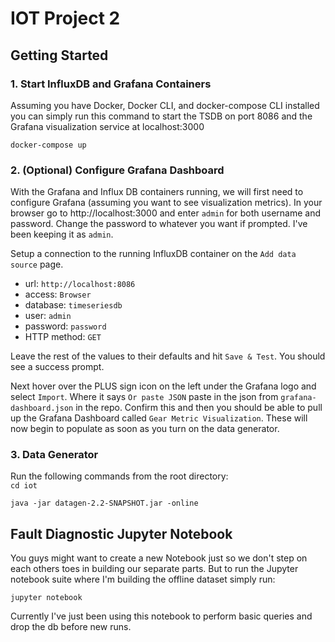 # IOT Project 2

## Getting Started

### 1. Start InfluxDB and Grafana Containers

Assuming you have Docker, Docker CLI, and docker-compose CLI installed you can simply run this command to start the TSDB on port 8086 and the Grafana visualization service at localhost:3000

`docker-compose up`

### 2. (Optional) Configure Grafana Dashboard

With the Grafana and Influx DB containers running, we will first need to configure Grafana (assuming you want to see visualization metrics). In your browser go to http://localhost:3000 and enter `admin` for both username and password. Change the password to whatever you want if prompted. I've been keeping it as `admin`.

Setup a connection to the running InfluxDB container on the `Add data source` page.

- url: `http://localhost:8086`
- access: `Browser`
- database: `timeseriesdb`
- user: `admin`
- password: `password`
- HTTP method: `GET`

Leave the rest of the values to their defaults and hit `Save & Test`. You should see a success prompt.

Next hover over the PLUS sign icon on the left under the Grafana logo and select `Import`. Where it says `Or paste JSON` paste in the json from `grafana-dashboard.json` in the repo. Confirm this and then you should be able to pull up the Grafana Dashboard called `Gear Metric Visualization`. These will now begin to populate as soon as you turn on the data generator.

### 3. Data Generator

Run the following commands from the root directory:  
`cd iot`

`java -jar datagen-2.2-SNAPSHOT.jar -online`

## Fault Diagnostic Jupyter Notebook

You guys might want to create a new Notebook just so we don't step on each others toes in building our separate parts. But to run the Jupyter notebook suite where I'm building the offline dataset simply run:

`jupyter notebook`

Currently I've just been using this notebook to perform basic queries and drop the db before new runs.
